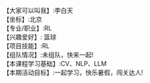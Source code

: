 【大家可以叫我】:李白天       
【坐标】:北京        
【专业/职业】:RL       
【兴趣爱好】: 篮球     
【项目技能】:RL     
【组队情况】:未组队，快来一起!      
【本课程学习基础】:CV、NLP、LLM       
【本期活动目标】:一起学习，快乐暑假，闯关达人!     
